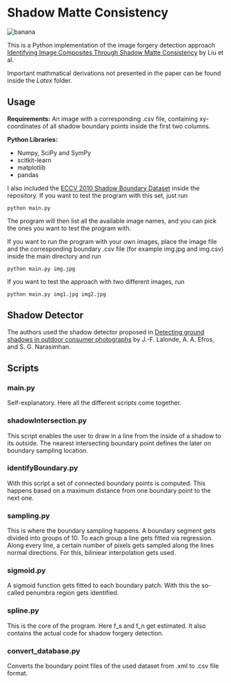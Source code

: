 # Shadow Matte Consistency
![banana](https://github.com/seawee1/Shadow-Matte-Consistency/blob/master/banana.jpg "Example of hardly detectable image forgery.")

This is a Python implementation of the image forgery detection approach [Identifying Image Composites Through Shadow Matte Consistency](http://ieeexplore.ieee.org/document/5743006/) by Liu et al. 

Important mathmatical derivations not presented in the paper can be found inside the *Latex* folder.

## Usage
**Requirements:** An image with a corresponding .csv file, containing xy-coordinates of all shadow boundary points inside the first two columns.

**Python Libraries:**

 - Numpy, SciPy and SymPy
 -	scitkit-learn
 -	matplotlib
 -	pandas

I also included the [ECCV 2010 Shadow Boundary Dataset](http://vision.gel.ulaval.ca/~jflalonde/data.html) inside the repository. If you want to test the program with this set, just run

    python main.py
 The program will then list all the available image names, and you can pick the ones you want to test the program with.

If you want to run the program with your own images, place the image file and the corresponding boundary .csv file (for example img.jpg and img.csv) inside the main directory and run

    python main.py img.jpg
 If you want to test the approach with two different images, run
 

    python main.py img1.jpg img2.jpg

## Shadow Detector
The authors used the shadow detector proposed in [Detecting ground shadows in outdoor consumer photographs](https://github.com/jflalonde/shadowDetection) by J.-F. Lalonde, A. A. Efros, and S. G. Narasimhan.

## Scripts
### main.<span></span>py
Self-explanatory. Here all the different scripts come together.
### shadowIntersection.<span></span>py
This script enables the user to draw in a line from the inside of a shadow to its outside. The nearest intersecting boundary point defines the later on boundary sampling location.
### identifyBoundary.<span></span>py
With this script a set of connected boundary points is computed. This happens based on a maximum distance from one boundary point to the next one.
### sampling.<span></span>py
This is where the boundary sampling happens. A boundary segment gets divided into groups of 10. To each group a line gets fitted via regression. Along every line, a certain number of pixels gets sampled along the lines normal directions. For this, biliniear interpolation gets used.
### sigmoid.<span></span>py
A sigmoid function gets fitted to each boundary patch. With this the so-called penumbra region gets identified.
### spline.<span></span>py
This is the core of the program. Here f_s and f_n get estimated. It also contains the actual code for shadow forgery detection.
### convert_database.<span></span>py
Converts the boundary point files of the used dataset from .xml to .csv file format.
